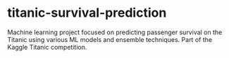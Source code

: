 # titanic-survival-prediction
Machine learning project focused on predicting passenger survival on the Titanic using various ML models and ensemble techniques. Part of the Kaggle Titanic competition.
